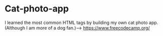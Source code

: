 # Cat-photo-app
I learned the most common HTML tags by building my own cat photo app. (Although I am more of a dog fan.)--> https://www.freecodecamp.org/
